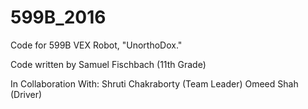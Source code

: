 # 599B_2016
Code for 599B VEX Robot, "UnorthoDox."

Code written by Samuel Fischbach (11th Grade)

In Collaboration With:
Shruti Chakraborty (Team Leader)
Omeed Shah (Driver)

